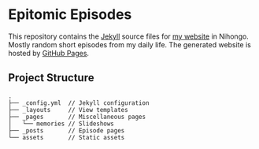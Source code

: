 # Epitomic Episodes

This repository contains the [Jekyll](https://jekyllrb.com) source files
for [my website](https://ep.torumk.com/) in Nihongo. Mostly random short
episodes from my daily life. The generated website is hosted by
[GitHub Pages](https://pages.github.com).

## Project Structure

```
.
├── _config.yml  // Jekyll configuration
├── _layouts     // View templates
├── _pages       // Miscellaneous pages
│   └── memories // Slideshows
├── _posts       // Episode pages
└── assets       // Static assets
```
